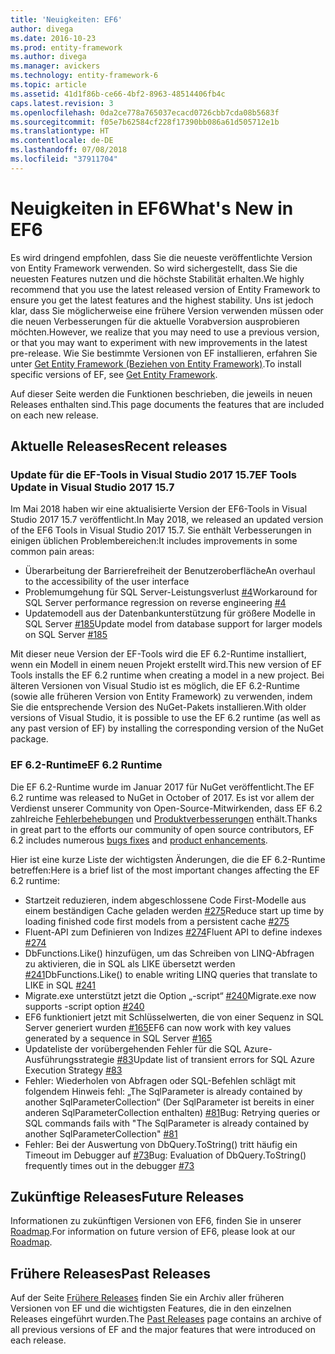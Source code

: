 ```yaml
---
title: 'Neuigkeiten: EF6'
author: divega
ms.date: 2016-10-23
ms.prod: entity-framework
ms.author: divega
ms.manager: avickers
ms.technology: entity-framework-6
ms.topic: article
ms.assetid: 41d1f86b-ce66-4bf2-8963-48514406fb4c
caps.latest.revision: 3
ms.openlocfilehash: 0da2ce778a765037ecacd0726cbb7cda08b5683f
ms.sourcegitcommit: f05e7b62584cf228f17390bb086a61d505712e1b
ms.translationtype: HT
ms.contentlocale: de-DE
ms.lasthandoff: 07/08/2018
ms.locfileid: "37911704"
---
```

# <a name="whats-new-in-ef6"></a><span data-ttu-id="f749b-102">Neuigkeiten in EF6</span><span class="sxs-lookup"><span data-stu-id="f749b-102">What's New in EF6</span></span>

<span data-ttu-id="f749b-103">Es wird dringend empfohlen, dass Sie die neueste veröffentlichte Version von Entity Framework verwenden. So wird sichergestellt, dass Sie die neuesten Features nutzen und die höchste Stabilität erhalten.</span><span class="sxs-lookup"><span data-stu-id="f749b-103">We highly recommend that you use the latest released version of Entity Framework to ensure you get the latest features and the highest stability.</span></span>
<span data-ttu-id="f749b-104">Uns ist jedoch klar, dass Sie möglicherweise eine frühere Version verwenden müssen oder die neuen Verbesserungen für die aktuelle Vorabversion ausprobieren möchten.</span><span class="sxs-lookup"><span data-stu-id="f749b-104">However, we realize that you may need to use a previous version, or that you may want to experiment with new improvements in the latest pre-release.</span></span>
<span data-ttu-id="f749b-105">Wie Sie bestimmte Versionen von EF installieren, erfahren Sie unter [Get Entity Framework (Beziehen von Entity Framework)](~/ef6/fundamentals/install.md).</span><span class="sxs-lookup"><span data-stu-id="f749b-105">To install specific versions of EF, see [Get Entity Framework](~/ef6/fundamentals/install.md).</span></span>

<span data-ttu-id="f749b-106">Auf dieser Seite werden die Funktionen beschrieben, die jeweils in neuen Releases enthalten sind.</span><span class="sxs-lookup"><span data-stu-id="f749b-106">This page documents the features that are included on each new release.</span></span>

## <a name="recent-releases"></a><span data-ttu-id="f749b-107">Aktuelle Releases</span><span class="sxs-lookup"><span data-stu-id="f749b-107">Recent releases</span></span>

### <a name="ef-tools-update-in-visual-studio-2017-157"></a><span data-ttu-id="f749b-108">Update für die EF-Tools in Visual Studio 2017 15.7</span><span class="sxs-lookup"><span data-stu-id="f749b-108">EF Tools Update in Visual Studio 2017 15.7</span></span>

<span data-ttu-id="f749b-109">Im Mai 2018 haben wir eine aktualisierte Version der EF6-Tools in Visual Studio 2017 15.7 veröffentlicht.</span><span class="sxs-lookup"><span data-stu-id="f749b-109">In May 2018, we released an updated version of the EF6 Tools in Visual Studio 2017 15.7.</span></span>
<span data-ttu-id="f749b-110">Sie enthält Verbesserungen in einigen üblichen Problembereichen:</span><span class="sxs-lookup"><span data-stu-id="f749b-110">It includes improvements in some common pain areas:</span></span>

- <span data-ttu-id="f749b-111">Überarbeitung der Barrierefreiheit der Benutzeroberfläche</span><span class="sxs-lookup"><span data-stu-id="f749b-111">An overhaul to the accessibility of the user interface</span></span>
- <span data-ttu-id="f749b-112">Problemumgehung für SQL Server-Leistungsverlust [#4](https://github.com/aspnet/entityframework6/issues/4)</span><span class="sxs-lookup"><span data-stu-id="f749b-112">Workaround for SQL Server performance regression on reverse engineering [#4](https://github.com/aspnet/entityframework6/issues/4)</span></span>
- <span data-ttu-id="f749b-113">Updatemodell aus der Datenbankunterstützung für größere Modelle in SQL Server [#185](https://github.com/aspnet/EntityFramework6/issues/185)</span><span class="sxs-lookup"><span data-stu-id="f749b-113">Update model from database support for larger models on SQL Server [#185](https://github.com/aspnet/EntityFramework6/issues/185)</span></span>

<span data-ttu-id="f749b-114">Mit dieser neue Version der EF-Tools wird die EF 6.2-Runtime installiert, wenn ein Modell in einem neuen Projekt erstellt wird.</span><span class="sxs-lookup"><span data-stu-id="f749b-114">This new version of EF Tools installs the EF 6.2 runtime when creating a model in a new project.</span></span> <span data-ttu-id="f749b-115">Bei älteren Versionen von Visual Studio ist es möglich, die EF 6.2-Runtime (sowie alle früheren Version von Entity Framework) zu verwenden, indem Sie die entsprechende Version des NuGet-Pakets installieren.</span><span class="sxs-lookup"><span data-stu-id="f749b-115">With older versions of Visual Studio, it is possible to use the EF 6.2 runtime (as well as any past version of EF) by installing the corresponding version of the NuGet package.</span></span>

### <a name="ef-62-runtime"></a><span data-ttu-id="f749b-116">EF 6.2-Runtime</span><span class="sxs-lookup"><span data-stu-id="f749b-116">EF 6.2 Runtime</span></span>

<span data-ttu-id="f749b-117">Die EF 6.2-Runtime wurde im Januar 2017 für NuGet veröffentlicht.</span><span class="sxs-lookup"><span data-stu-id="f749b-117">The EF 6.2 runtime was released to NuGet in October of 2017.</span></span>
<span data-ttu-id="f749b-118">Es ist vor allem der Verdienst unserer Community von Open-Source-Mitwirkenden, dass EF 6.2 zahlreiche [Fehlerbehebungen](https://github.com/aspnet/entityframework6/issues?utf8=%E2%9C%93&q=is%3Aissue%20milestone%3A6.2.0%20is%3Aclosed%20label%3Aclosed-fixed%20-label%3Aarea-tools%20label%3Atype-bug) und [Produktverbesserungen](https://github.com/aspnet/entityframework6/issues?utf8=%E2%9C%93&q=is%3Aissue%20milestone%3A6.2.0%20is%3Aclosed%20label%3Aclosed-fixed%20-label%3Aarea-tools%20label%3Atype-enhancement%20) enthält.</span><span class="sxs-lookup"><span data-stu-id="f749b-118">Thanks in great part to the efforts our community of open source contributors, EF 6.2 includes numerous [bugs fixes](https://github.com/aspnet/entityframework6/issues?utf8=%E2%9C%93&q=is%3Aissue%20milestone%3A6.2.0%20is%3Aclosed%20label%3Aclosed-fixed%20-label%3Aarea-tools%20label%3Atype-bug) and [product enhancements](https://github.com/aspnet/entityframework6/issues?utf8=%E2%9C%93&q=is%3Aissue%20milestone%3A6.2.0%20is%3Aclosed%20label%3Aclosed-fixed%20-label%3Aarea-tools%20label%3Atype-enhancement%20).</span></span>

<span data-ttu-id="f749b-119">Hier ist eine kurze Liste der wichtigsten Änderungen, die die EF 6.2-Runtime betreffen:</span><span class="sxs-lookup"><span data-stu-id="f749b-119">Here is a brief list of the most important changes affecting the EF 6.2 runtime:</span></span>

- <span data-ttu-id="f749b-120">Startzeit reduzieren, indem abgeschlossene Code First-Modelle aus einem beständigen Cache geladen werden [#275](https://github.com/aspnet/EntityFramework6/issues/275)</span><span class="sxs-lookup"><span data-stu-id="f749b-120">Reduce start up time by loading finished code first models from a persistent cache [#275](https://github.com/aspnet/EntityFramework6/issues/275)</span></span>
- <span data-ttu-id="f749b-121">Fluent-API zum Definieren von Indizes [#274](https://github.com/aspnet/EntityFramework6/issues/274)</span><span class="sxs-lookup"><span data-stu-id="f749b-121">Fluent API to define indexes [#274](https://github.com/aspnet/EntityFramework6/issues/274)</span></span>
- <span data-ttu-id="f749b-122">DbFunctions.Like() hinzufügen, um das Schreiben von LINQ-Abfragen zu aktivieren, die in SQL als LIKE übersetzt werden [#241](https://github.com/aspnet/EntityFramework6/issues/241)</span><span class="sxs-lookup"><span data-stu-id="f749b-122">DbFunctions.Like() to enable writing LINQ queries that translate to LIKE in SQL [#241](https://github.com/aspnet/EntityFramework6/issues/241)</span></span>
- <span data-ttu-id="f749b-123">Migrate.exe unterstützt jetzt die Option „-script“ [#240](https://github.com/aspnet/EntityFramework6/issues/240)</span><span class="sxs-lookup"><span data-stu-id="f749b-123">Migrate.exe now supports -script option [#240](https://github.com/aspnet/EntityFramework6/issues/240)</span></span>
- <span data-ttu-id="f749b-124">EF6 funktioniert jetzt mit Schlüsselwerten, die von einer Sequenz in SQL Server generiert wurden [#165](https://github.com/aspnet/EntityFramework6/issues/165)</span><span class="sxs-lookup"><span data-stu-id="f749b-124">EF6 can now work with key values generated by a sequence in SQL Server [#165](https://github.com/aspnet/EntityFramework6/issues/165)</span></span>
- <span data-ttu-id="f749b-125">Updateliste der vorübergehenden Fehler für die SQL Azure-Ausführungsstrategie [#83](https://github.com/aspnet/EntityFramework6/issues/83)</span><span class="sxs-lookup"><span data-stu-id="f749b-125">Update list of transient errors for SQL Azure Execution Strategy [#83](https://github.com/aspnet/EntityFramework6/issues/83)</span></span>
- <span data-ttu-id="f749b-126">Fehler: Wiederholen von Abfragen oder SQL-Befehlen schlägt mit folgendem Hinweis fehl: „The SqlParameter is already contained by another SqlParameterCollection“ (Der SqlParameter ist bereits in einer anderen SqlParameterCollection enthalten) [#81](https://github.com/aspnet/EntityFramework6/issues/81)</span><span class="sxs-lookup"><span data-stu-id="f749b-126">Bug: Retrying queries or SQL commands fails with "The SqlParameter is already contained by another SqlParameterCollection" [#81](https://github.com/aspnet/EntityFramework6/issues/81)</span></span>
- <span data-ttu-id="f749b-127">Fehler: Bei der Auswertung von DbQuery.ToString() tritt häufig ein Timeout im Debugger auf [#73](https://github.com/aspnet/EntityFramework6/issues/73)</span><span class="sxs-lookup"><span data-stu-id="f749b-127">Bug: Evaluation of DbQuery.ToString() frequently times out in the debugger [#73](https://github.com/aspnet/EntityFramework6/issues/73)</span></span>

## <a name="future-releases"></a><span data-ttu-id="f749b-128">Zukünftige Releases</span><span class="sxs-lookup"><span data-stu-id="f749b-128">Future Releases</span></span>

<span data-ttu-id="f749b-129">Informationen zu zukünftigen Versionen von EF6, finden Sie in unserer [Roadmap](roadmap.md).</span><span class="sxs-lookup"><span data-stu-id="f749b-129">For information on future version of EF6, please look at our [Roadmap](roadmap.md).</span></span>

## <a name="past-releases"></a><span data-ttu-id="f749b-130">Frühere Releases</span><span class="sxs-lookup"><span data-stu-id="f749b-130">Past Releases</span></span>

<span data-ttu-id="f749b-131">Auf der Seite [Frühere Releases](past-releases.md) finden Sie ein Archiv aller früheren Versionen von EF und die wichtigsten Features, die in den einzelnen Releases eingeführt wurden.</span><span class="sxs-lookup"><span data-stu-id="f749b-131">The [Past Releases](past-releases.md) page contains an archive of all previous versions of EF and the major features that were introduced on each release.</span></span> 
